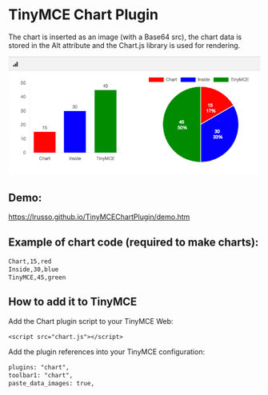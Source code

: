 # TinyMCE Chart Plugin

The chart is inserted as an image (with a Base64 src), the chart data is stored in the Alt attribute and the Chart.js library is used for rendering.

![alt screenshot](https://raw.githubusercontent.com/lrusso/TinyMCEChartPlugin/master/chart.png)

## Demo:

https://lrusso.github.io/TinyMCEChartPlugin/demo.htm

## Example of chart code (required to make charts):

```
Chart,15,red
Inside,30,blue
TinyMCE,45,green
```

## How to add it to TinyMCE

Add the Chart plugin script to your TinyMCE Web:
```
<script src="chart.js"></script> 
```

Add the plugin references into your TinyMCE configuration:
```
plugins: "chart",
toolbar1: "chart",
paste_data_images: true,
```
